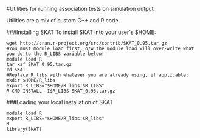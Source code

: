 #Utilities for running association tests on simulation output

Utilities are a mix of custom C++ and R code.

###Installing SKAT
To install SKAT into your user's $HOME:
```
wget http://cran.r-project.org/src/contrib/SKAT_0.95.tar.gz
#You must module load first, o/w the module load will over-write what you do to the R_LIBS variable below!
module load R
tar xzf SKAT_0.95.tar.gz
cd SKAT
#Replace R_libs with whatever you are already using, if applicable:
mkdir $HOME/R_libs
export R_LIBS="$HOME/R_libs:$R_LIBS"
R CMD INSTALL -I$R_LIBS SKAT_0.95.tar.gz
```

###Loading your local installation of SKAT

```
module load R
export R_LIBS="$HOME/R_libs:$R_libs"
R
library(SKAT)
```